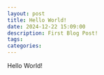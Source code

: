 ```yaml
---
layout: post
title: Hello World!
date: 2024-12-22 15:09:00
description: First Blog Post!
tags: 
categories: 
---
```


Hello World!
